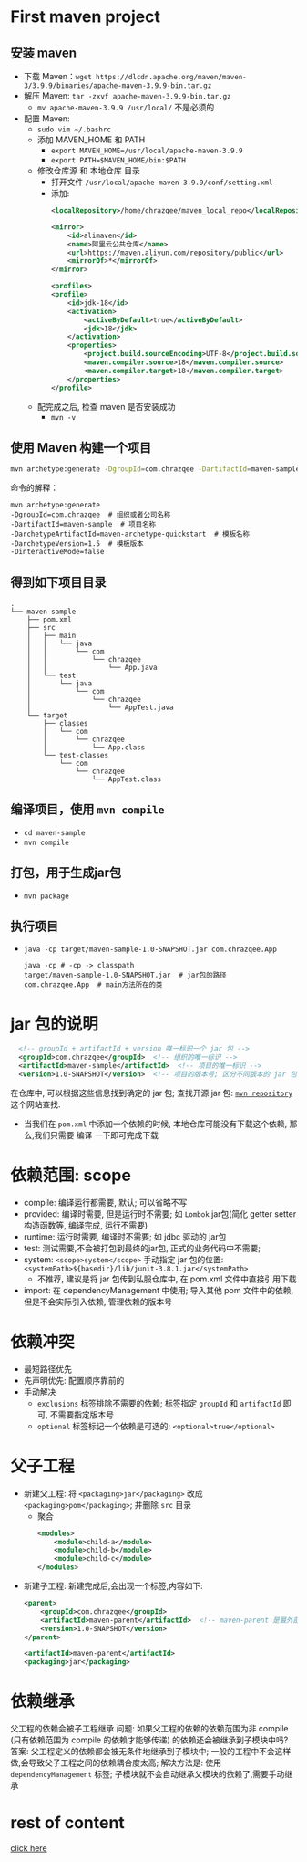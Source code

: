 # First maven project
## 安装 maven
- 下载 Maven：`wget https://dlcdn.apache.org/maven/maven-3/3.9.9/binaries/apache-maven-3.9.9-bin.tar.gz` 
- 解压 Maven: `tar -zxvf apache-maven-3.9.9-bin.tar.gz`
    - `mv apache-maven-3.9.9 /usr/local/` 不是必须的
- 配置 Maven: 
    - `sudo vim ~/.bashrc`
    - 添加 MAVEN_HOME 和 PATH
        - `export MAVEN_HOME=/usr/local/apache-maven-3.9.9`
        - `export PATH=$MAVEN_HOME/bin:$PATH`
    - 修改仓库源 和 本地仓库 目录
        - 打开文件 `/usr/local/apache-maven-3.9.9/conf/setting.xml`
        - 添加:
            ```xml
            <localRepository>/home/chrazqee/maven_local_repo</localRepository>

            <mirror>
                <id>alimaven</id>
                <name>阿里云公共仓库</name>
                <url>https://maven.aliyun.com/repository/public</url>
                <mirrorOf>*</mirrorOf>
            </mirror>

            <profiles>
            <profile>
                <id>jdk-18</id>
                <activation>
                    <activeByDefault>true</activeByDefault>
                    <jdk>18</jdk>
                </activation>
                <properties>
                    <project.build.sourceEncoding>UTF-8</project.build.sourceEncoding>
                    <maven.compiler.source>18</maven.compiler.source>
                    <maven.compiler.target>18</maven.compiler.target>
                </properties>
            </profile>
            ```
    - 配完成之后, 检查 maven 是否安装成功
        - `mvn -v`
## 使用 Maven 构建一个项目
```bash
mvn archetype:generate -DgroupId=com.chrazqee -DartifactId=maven-sample -DarchetypeArtifactId=maven-archetype-quickstart -DarchetypeVersion=1.5 -DinteractiveMode=false
```
命令的解释：
```text 
mvn archetype:generate 
-DgroupId=com.chrazqee  # 组织或者公司名称
-DartifactId=maven-sample  # 项目名称
-DarchetypeArtifactId=maven-archetype-quickstart  # 模板名称
-DarchetypeVersion=1.5  # 模板版本
-DinteractiveMode=false 
```
## 得到如下项目目录
```
.
└── maven-sample
    ├── pom.xml
    ├── src
    │   ├── main
    │   │   └── java
    │   │       └── com
    │   │           └── chrazqee
    │   │               └── App.java
    │   └── test
    │       └── java
    │           └── com
    │               └── chrazqee
    │                   └── AppTest.java
    └── target
        ├── classes
        │   └── com
        │       └── chrazqee
        │           └── App.class
        └── test-classes
            └── com
                └── chrazqee
                    └── AppTest.class
```
## 编译项目，使用 `mvn compile`
- `cd maven-sample`
- `mvn compile`

## 打包，用于生成jar包
- `mvn package`

## 执行项目
- `java -cp target/maven-sample-1.0-SNAPSHOT.jar com.chrazqee.App`
    ```text
    java -cp # -cp -> classpath
    target/maven-sample-1.0-SNAPSHOT.jar  # jar包的路径
    com.chrazqee.App  # main方法所在的类
    ```
# jar 包的说明
```xml
  <!-- groupId + artifactId + version 唯一标识一个 jar 包 -->
  <groupId>com.chrazqee</groupId>  <!-- 组织的唯一标识 -->
  <artifactId>maven-sample</artifactId>  <!-- 项目的唯一标识 -->
  <version>1.0-SNAPSHOT</version>  <!-- 项目的版本号; 区分不同版本的 jar 包; 分为 snapshot 快照版 和 release 正式版 -->
```
在仓库中, 可以根据这些信息找到确定的 jar 包;
查找开源 jar 包: [`mvn repository`](https://mvnrepository.com/) 这个网站查找.

- 当我们在 `pom.xml` 中添加一个依赖的时候, 本地仓库可能没有下载这个依赖, 那么,我们只需要 编译 一下即可完成下载

# 依赖范围: scope
- compile: 编译运行都需要, 默认; 可以省略不写
- provided: 编译时需要, 但是运行时不需要; 如 `Lombok` jar包(简化 getter setter 构造函数等, 编译完成, 运行不需要)
- runtime: 运行时需要, 编译时不需要; 如 jdbc 驱动的 jar包
- test: 测试需要,不会被打包到最终的jar包, 正式的业务代码中不需要;
- system: `<scope>system</scope>` 手动指定 jar 包的位置: `<systemPath>${basedir}/lib/junit-3.8.1.jar</systemPath>`
    - 不推荐, 建议是将 jar 包传到私服仓库中, 在 pom.xml 文件中直接引用下载
- import: 在 dependencyManagement 中使用; 导入其他 pom 文件中的依赖, 但是不会实际引入依赖, 管理依赖的版本号

# 依赖冲突
- 最短路径优先
- 先声明优先: 配置顺序靠前的
- 手动解决
    - `exclusions` 标签排除不需要的依赖; 标签指定 `groupId` 和 `artifactId` 即可, 不需要指定版本号
    - `optional` 标签标记一个依赖是可选的; `<optional>true</optional>`

# 父子工程
- 新建父工程: 将 `<packaging>jar</packaging>` 改成 `<packaging>pom</packaging>`; 并删除 `src` 目录
    - 聚合
        ```xml
        <modules>
            <module>child-a</module>
            <module>child-b</module>
            <module>child-c</module>
        </modules>
        ```
- 新建子工程: 新建完成后,会出现一个标签,内容如下:
    ```xml
    <parent>
        <groupId>com.chrazqee</groupId>
        <artifactId>maven-parent</artifactId>  <!-- maven-parent 是最外部的父工程的工程名 -->
        <version>1.0-SNAPSHOT</version>
    </parent>

    <artifactId>maven-parent</artifactId>
    <packaging>jar</packaging>
    ```

# 依赖继承
父工程的依赖会被子工程继承
问题: 如果父工程的依赖的依赖范围为非 compile (只有依赖范围为 compile 的依赖才能够传递) 的依赖还会被继承到子模块中吗?
答案: 父工程定义的依赖都会被无条件地继承到子模块中; 一般的工程中不会这样做,会导致父子工程之间的依赖耦合度太高;
解决方法是: 使用 `dependencyManagement` 标签; 子模块就不会自动继承父模块的依赖了,需要手动继承

# rest of content 
[click here](https://www.bilibili.com/video/BV1uApMeWErY?p=15&spm_id_from=pageDriver&vd_source=7aee4268dd89ef3eadf3db06a3a58c38)



